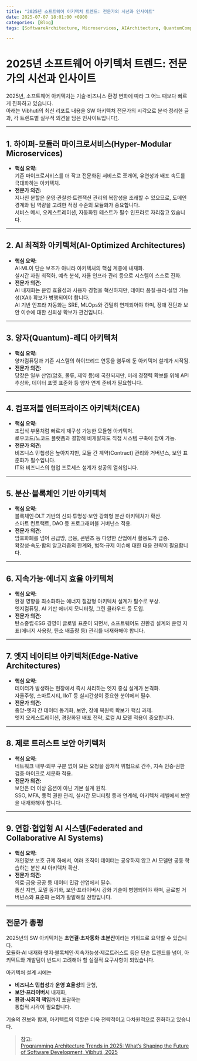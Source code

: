 ```yaml
---
title: "2025년 소프트웨어 아키텍처 트렌드: 전문가의 시선과 인사이트"
date: 2025-07-07 18:01:00 +0900
categories: [Blog]
tags: [SoftwareArchitecture, Microservices, AIArchitecture, QuantumComputing, Blockchain, EdgeComputing, Sustainability, ZeroTrustSecurity]

---
```


# 2025년 소프트웨어 아키텍처 트렌드: 전문가의 시선과 인사이트

2025년, 소프트웨어 아키텍처는 기술·비즈니스·환경 변화에 따라 그 어느 때보다 빠르게 진화하고 있습니다.  
아래는 Vibhuti의 최신 리포트 내용을 SW 아키텍처 전문가의 시각으로 분석·정리한 글과, 각 트렌드별 실무적 의견을 담은 인사이트입니다[1].

---

## 1. 하이퍼-모듈러 마이크로서비스(Hyper-Modular Microservices)

- **핵심 요약:**  
  기존 마이크로서비스를 더 작고 전문화된 서비스로 쪼개어, 유연성과 배포 속도를 극대화하는 아키텍처.
- **전문가 의견:**  
  지나친 분할은 운영·관찰성·트랜잭션 관리의 복잡성을 초래할 수 있으므로, 도메인 경계와 팀 역량을 고려한 적정 수준의 모듈화가 중요합니다.  
  서비스 메시, 오케스트레이션, 자동화된 테스트가 필수 인프라로 자리잡고 있습니다.

---

## 2. AI 최적화 아키텍처(AI-Optimized Architectures)

- **핵심 요약:**  
  AI·ML이 단순 보조가 아니라 아키텍처의 핵심 계층에 내재화.  
  실시간 자원 최적화, 예측 분석, 자율 인프라 관리 등으로 시스템이 스스로 진화.
- **전문가 의견:**  
  AI 내재화는 운영 효율성과 사용자 경험을 혁신하지만, 데이터 품질·윤리·설명 가능성(XAI) 확보가 병행되어야 합니다.  
  AI 기반 인프라 자동화는 SRE, MLOps와 긴밀히 연계되어야 하며, 장애 진단과 보안 이슈에 대한 신뢰성 확보가 관건입니다.

---

## 3. 양자(Quantum)-레디 아키텍처

- **핵심 요약:**  
  양자컴퓨팅과 기존 시스템의 하이브리드 연동을 염두에 둔 아키텍처 설계가 시작됨.
- **전문가 의견:**  
  당장은 일부 산업(암호, 물류, 제약 등)에 국한되지만, 미래 경쟁력 확보를 위해 API 추상화, 데이터 포맷 표준화 등 양자 연계 준비가 필요합니다.

---

## 4. 컴포저블 엔터프라이즈 아키텍처(CEA)

- **핵심 요약:**  
  조립식 부품처럼 빠르게 재구성 가능한 모듈형 아키텍처.  
  로우코드/노코드 플랫폼과 결합해 비개발자도 직접 시스템 구축에 참여 가능.
- **전문가 의견:**  
  비즈니스 민첩성은 높아지지만, 모듈 간 계약(Contract) 관리와 거버넌스, 보안 표준화가 필수입니다.  
  IT와 비즈니스의 협업 프로세스 설계가 성공의 열쇠입니다.

---

## 5. 분산·블록체인 기반 아키텍처

- **핵심 요약:**  
  블록체인·DLT 기반의 신뢰·투명성·보안 강화형 분산 아키텍처가 확산.  
  스마트 컨트랙트, DAO 등 프로그래머블 거버넌스 적용.
- **전문가 의견:**  
  암호화폐를 넘어 공급망, 금융, 콘텐츠 등 다양한 산업에서 활용도가 급증.  
  확장성·속도·합의 알고리즘의 한계와, 법적·규제 이슈에 대한 대응 전략이 필요합니다.

---

## 6. 지속가능·에너지 효율 아키텍처

- **핵심 요약:**  
  환경 영향을 최소화하는 에너지 절감형 아키텍처 설계가 필수로 부상.  
  엣지컴퓨팅, AI 기반 에너지 모니터링, 그린 클라우드 등 도입.
- **전문가 의견:**  
  탄소중립·ESG 경영이 글로벌 표준이 되면서, 소프트웨어도 친환경 설계와 운영 지표(에너지 사용량, 탄소 배출량 등) 관리를 내재화해야 합니다.

---

## 7. 엣지 네이티브 아키텍처(Edge-Native Architectures)

- **핵심 요약:**  
  데이터가 발생하는 현장에서 즉시 처리하는 엣지 중심 설계가 본격화.  
  자율주행, 스마트시티, IIoT 등 실시간성이 중요한 분야에서 필수.
- **전문가 의견:**  
  중앙-엣지 간 데이터 동기화, 보안, 장애 복원력 확보가 핵심 과제.  
  엣지 오케스트레이션, 경량화된 배포 전략, 로컬 AI 모델 적용이 중요합니다.

---

## 8. 제로 트러스트 보안 아키텍처

- **핵심 요약:**  
  네트워크 내부·외부 구분 없이 모든 요청을 잠재적 위협으로 간주, 지속 인증·권한 검증·마이크로 세분화 적용.
- **전문가 의견:**  
  보안은 더 이상 옵션이 아닌 기본 설계 원칙.  
  SSO, MFA, 동적 권한 관리, 실시간 모니터링 등과 연계해, 아키텍처 레벨에서 보안을 내재화해야 합니다.

---

## 9. 연합·협업형 AI 시스템(Federated and Collaborative AI Systems)

- **핵심 요약:**  
  개인정보 보호 규제 하에서, 여러 조직이 데이터는 공유하지 않고 AI 모델만 공동 학습하는 분산 AI 아키텍처 확산.
- **전문가 의견:**  
  의료·금융·공공 등 데이터 민감 산업에서 필수.  
  통신 지연, 모델 동기화, 보안·프라이버시 강화 기술이 병행되어야 하며, 글로벌 거버넌스와 표준화 논의가 활발해질 전망입니다.

---

## 전문가 총평

2025년의 SW 아키텍처는 **초연결·초자동화·초분산**이라는 키워드로 요약할 수 있습니다.  
모듈화·AI 내재화·엣지·블록체인·지속가능성·제로트러스트 등은 단순 트렌드를 넘어, 아키텍트와 개발팀이 반드시 고려해야 할 실질적 요구사항이 되었습니다.

아키텍처 설계 시에는  
- **비즈니스 민첩성**과 **운영 효율성**의 균형,  
- **보안·프라이버시** 내재화,  
- **환경·사회적 책임**까지 포괄하는  
통합적 시각이 필요합니다.

기술의 진보와 함께, 아키텍트의 역할은 더욱 전략적이고 다차원적으로 진화하고 있습니다.

> **참고:**  
> [Programming Architecture Trends in 2025: What’s Shaping the Future of Software Development, Vibhuti, 2025][1]

[1]: https://vibhuti.biz/programming-architecture-trends-in-2025-whats-shaping-the-future-of-software-development/
